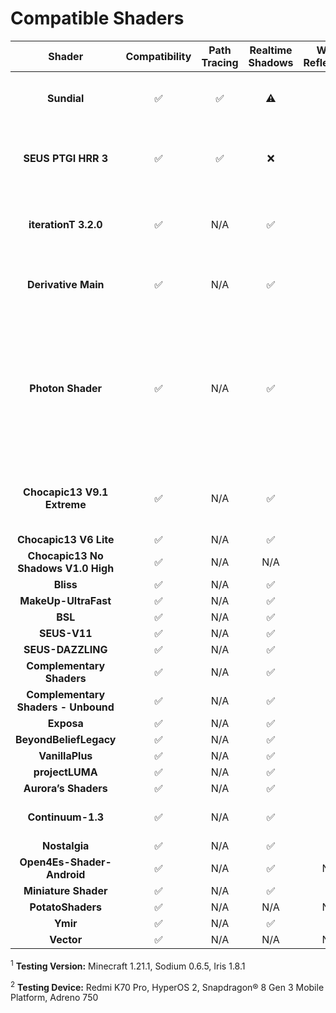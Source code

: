 # Compatible Shaders

| **Shader**                             | **Compatibility** | **Path Tracing** | **Realtime Shadows** | **Water Reflections** | **PBR Textures** | **Requirements** | **Notes**                     |
|:--------------------------------------:|:-----------------:|:----------------:|:--------------------:|:---------------------:|:----------------:|:----------------:|:-----------------------------:|
| **Sundial**                            | ✅                 | ✅             | ⚠️                   | ✅                     | ❌               | ANGLE            | PCSS is ALWAYS causing an issue. |
| **SEUS PTGI HRR 3**                    | ✅                 | ✅             | ❌                  | ✅                     | ✅               | ANGLE             | Some rendering resolution is causing an issue. |
| **iterationT 3.2.0**                   | ✅                 | N/A             | ✅                  | ✅                     | ✅               | None             | Variable Penumbra Shadow is causing an issue. |
| **Derivative Main**                    | ✅                 | N/A             | ✅                  | ✅                     | ✅               | ARB_compute_shader and Ignoring shader/program error. |                               |
| **Photon Shader**                      | ✅                 | N/A             | ✅                  | ✅                     | ✅               | None             | Colored Lights doesn't work. Bloom is causing a serious rendering problem without Adreno-GPU. |
| **Chocapic13 V9.1 Extreme**            | ✅                 | N/A             | ✅                  | ✅                     | ✅               | None             | Rendering of the player's hand is broken. |
| **Chocapic13 V6 Lite**                 | ✅                 | N/A             | ✅                  | ✅                     | ✅               | None             |                               |
| **Chocapic13 No Shadows V1.0 High**    | ✅                 | N/A             | N/A                  | ✅                     | N/A              | None             |                               |
| **Bliss**                              | ✅                 | N/A             | ✅                  | ✅                     | N/A              | None             |                               |
| **MakeUp-UltraFast**                   | ✅                 | N/A             | ✅                  | ✅                     | N/A              | None             |                               |
| **BSL**                                | ✅                 | N/A             | ✅                  | ✅                     | ✅               | None             |                               |
| **SEUS-V11**                           | ✅                 | N/A             | ✅                  | ✅                     | ✅               | None             |                               |
| **SEUS-DAZZLING**                      | ✅                 | N/A             | ✅                  | ✅                     | ✅               | None             |                               |
| **Complementary Shaders**              | ✅                 | N/A             | ✅                  | ✅                     | ✅               | None             |                               |
| **Complementary Shaders - Unbound**    | ✅                 | N/A             | ✅                  | ✅                     | ✅               | None             |                               |
| **Exposa**                             | ✅                 | N/A             | ✅                  | ✅                     | ✅               | None             |                               |
| **BeyondBeliefLegacy**                 | ✅                 | N/A             | ✅                  | ✅                     | ✅               | None             |                               |
| **VanillaPlus**                        | ✅                 | N/A             | ✅                  | ✅                     | ✅               | None             |                               |
| **projectLUMA**                        | ✅                 | N/A             | ✅                  | ✅                     | ✅               | None             |                               |
| **Aurora’s Shaders**                   | ✅                 | N/A             | ✅                  | ✅                     | ✅               | None             |                               |
| **Continuum-1.3**                      | ✅                 | N/A             | ✅                  | ✅                     | ✅               | None             | PCSS is causing an issue.     |
| **Nostalgia**                          | ✅                 | N/A             | ✅                  | ✅                     | ✅               | None             |                               |
| **Open4Es-Shader-Android**             | ✅                 | N/A             | ✅                  | N/A                     | N/A              | None             |                               |
| **Miniature Shader**                   | ✅                 | N/A             | ✅                  | ✅                     | N/A              | None             |                               |
| **PotatoShaders**                      | ✅                 | N/A             | N/A                 | N/A                     | ✅               | None             |                               |
| **Ymir**                               | ✅                 | N/A             | ✅                  | ✅                      | N/A              | None             |                               |
| **Vector**                             | ✅                 | N/A             | N/A                 | N/A                     | ✅               | None             |                               |

<sup>1</sup> **Testing Version:** Minecraft 1.21.1, Sodium 0.6.5, Iris 1.8.1

<sup>2</sup> **Testing Device:** Redmi K70 Pro, HyperOS 2, Snapdragon® 8 Gen 3 Mobile Platform, Adreno 750
